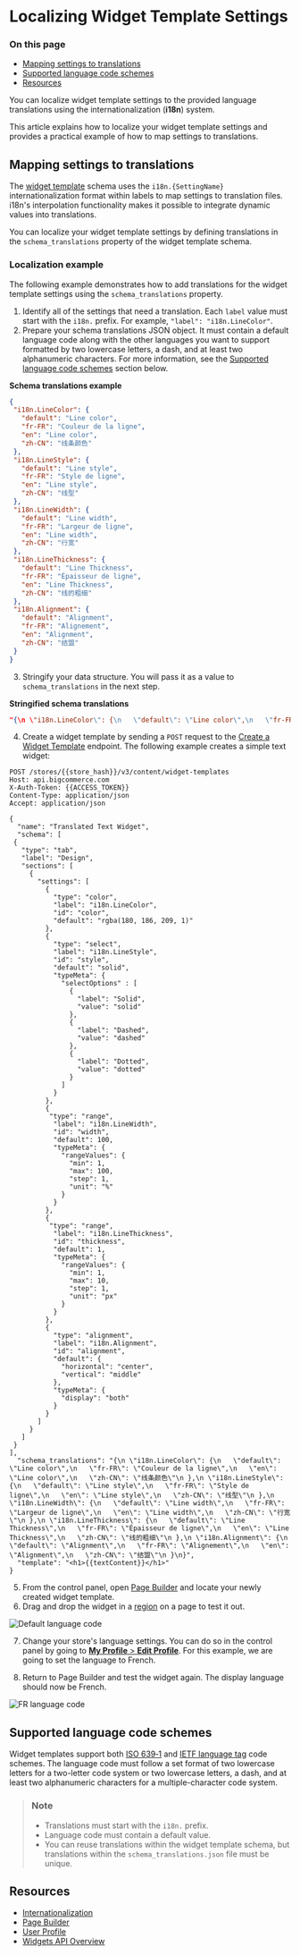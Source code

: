 # Localizing Widget Template Settings

<div class="otp" id="no-index">

### On this page

- [Mapping settings to translations](#mapping-settings-to-translations)
- [Supported language code schemes](#supported-language-code-schemes)
- [Resources](#resources)
  
</div>

You can localize widget template settings to the provided language translations using the internationalization (**i18n**) system.

This article explains how to localize your widget template settings and provides a practical example of how to map settings to translations. 

## Mapping settings to translations

The [widget template](https://developer.bigcommerce.com/api-reference/store-management/widgets/widget-template/getwidgettemplates) schema uses the `i18n.{SettingName}` internationalization format within labels to map settings to translation files. i18n's interpolation functionality makes it possible to integrate dynamic values into translations.

You can localize your widget template settings by defining translations in the `schema_translations` property of the widget template schema. 

### Localization example

The following example demonstrates how to add translations for the widget template settings using the `schema_translations` property. 

1. Identify all of the settings that need a translation. Each `label` value must start with the `i18n.` prefix. For example, `"label": "i18n.LineColor"`.
2. Prepare your schema translations JSON object. It must contain a default language code along with the other languages you want to support formatted by two lowercase letters, a dash, and at least two alphanumeric characters. For more information, see the [Supported language code schemes](#supported-language-code-schemes) section below.

**Schema translations example**

```json
{
 "i18n.LineColor": {
   "default": "Line color",
   "fr-FR": "Couleur de la ligne",
   "en": "Line color",
   "zh-CN": "线条颜色"
 },
 "i18n.LineStyle": {
   "default": "Line style",
   "fr-FR": "Style de ligne",
   "en": "Line style",
   "zh-CN": "线型"
 },
 "i18n.LineWidth": {
   "default": "Line width",
   "fr-FR": "Largeur de ligne",
   "en": "Line width",
   "zh-CN": "行宽"
 },
 "i18n.LineThickness": {
   "default": "Line Thickness",
   "fr-FR": "Épaisseur de ligne",
   "en": "Line Thickness",
   "zh-CN": "线的粗细"
 },
 "i18n.Alignment": {
   "default": "Alignment",
   "fr-FR": "Alignement",
   "en": "Alignment",
   "zh-CN": "结盟"
 }
}
```

3. Stringify your data structure. You will pass it as a value to `schema_translations` in the next step.

**Stringified schema translations**

```json
"{\n \"i18n.LineColor\": {\n   \"default\": \"Line color\",\n   \"fr-FR\": \"Couleur de la ligne\",\n   \"en\": \"Line color\",\n   \"zh-CN\": \"线条颜色\"\n },\n \"i18n.LineStyle\": {\n   \"default\": \"Line style\",\n   \"fr-FR\": \"Style de ligne\",\n   \"en\": \"Line style\",\n   \"zh-CN\": \"线型\"\n },\n \"i18n.LineWidth\": {\n   \"default\": \"Line width\",\n   \"fr-FR\": \"Largeur de ligne\",\n   \"en\": \"Line width\",\n   \"zh-CN\": \"行宽\"\n },\n \"i18n.LineThickness\": {\n   \"default\": \"Line Thickness\",\n   \"fr-FR\": \"Épaisseur de ligne\",\n   \"en\": \"Line Thickness\",\n   \"zh-CN\": \"线的粗细\"\n },\n \"i18n.Alignment\": {\n   \"default\": \"Alignment\",\n   \"fr-FR\": \"Alignement\",\n   \"en\": \"Alignment\",\n   \"zh-CN\": \"结盟\"\n }\n}"
```

4. Create a widget template by sending a `POST` request to the [Create a Widget Template](https://developer.bigcommerce.com/api-reference/store-management/widgets/widget-template/createwidgettemplate) endpoint. The following example creates a simple text widget:

```http
POST /stores/{{store_hash}}/v3/content/widget-templates
Host: api.bigcommerce.com
X-Auth-Token: {{ACCESS_TOKEN}}
Content-Type: application/json
Accept: application/json

{
  "name": "Translated Text Widget",
  "schema": [
 {
   "type": "tab",
   "label": "Design",
   "sections": [
     {
       "settings": [
         {
           "type": "color",
           "label": "i18n.LineColor",
           "id": "color",
           "default": "rgba(180, 186, 209, 1)"
         },
         {
           "type": "select",
           "label": "i18n.LineStyle",
           "id": "style",
           "default": "solid",
           "typeMeta": {
             "selectOptions" : [
               {
                 "label": "Solid",
                 "value": "solid"
               },
               {
                 "label": "Dashed",
                 "value": "dashed"
               },
               {
                 "label": "Dotted",
                 "value": "dotted"
               }
             ]
           }
         },
         {
          "type": "range",
           "label": "i18n.LineWidth",
           "id": "width",
           "default": 100,
           "typeMeta": {
             "rangeValues": {
               "min": 1,
               "max": 100,
               "step": 1,
               "unit": "%"
             }
           }
         },
         {
          "type": "range",
           "label": "i18n.LineThickness",
           "id": "thickness",
           "default": 1,
           "typeMeta": {
             "rangeValues": {
               "min": 1,
               "max": 10,
               "step": 1,
               "unit": "px"
             }
           }
         },
         {
           "type": "alignment",
           "label": "i18n.Alignment",
           "id": "alignment",
           "default": {
             "horizontal": "center",
             "vertical": "middle"
           },
           "typeMeta": {
             "display": "both"
           }
         }
       ]
     }
   ]
 }
],
  "schema_translations": "{\n \"i18n.LineColor\": {\n   \"default\": \"Line color\",\n   \"fr-FR\": \"Couleur de la ligne\",\n   \"en\": \"Line color\",\n   \"zh-CN\": \"线条颜色\"\n },\n \"i18n.LineStyle\": {\n   \"default\": \"Line style\",\n   \"fr-FR\": \"Style de ligne\",\n   \"en\": \"Line style\",\n   \"zh-CN\": \"线型\"\n },\n \"i18n.LineWidth\": {\n   \"default\": \"Line width\",\n   \"fr-FR\": \"Largeur de ligne\",\n   \"en\": \"Line width\",\n   \"zh-CN\": \"行宽\"\n },\n \"i18n.LineThickness\": {\n   \"default\": \"Line Thickness\",\n   \"fr-FR\": \"Épaisseur de ligne\",\n   \"en\": \"Line Thickness\",\n   \"zh-CN\": \"线的粗细\"\n },\n \"i18n.Alignment\": {\n   \"default\": \"Alignment\",\n   \"fr-FR\": \"Alignement\",\n   \"en\": \"Alignment\",\n   \"zh-CN\": \"结盟\"\n }\n}",
  "template": "<h1>{{textContent}}</h1>"
}
```

5. From the control panel, open [Page Builder](https://developer.bigcommerce.com/stencil-docs/page-builder/page-builder-overview) and locate your newly created widget template.
6. Drag and drop the widget in a [region](https://developer.bigcommerce.com/api-docs/store-management/widgets/overview#regions) on a page to test it out.

![Default language code](https://storage.googleapis.com/bigcommerce-production-dev-center/images/01-Localizing%20Widget%20Template%20Settings.png "Default language code")

7. Change your store's language settings. You can do so in the control panel by going to [**My Profile** > **Edit Profile**](http://login.bigcommerce.com/deep-links/user-settings/profile). For this example, we are going to set the language to French.

8. Return to Page Builder and test the widget again. The display language should now be French.

![FR language code](https://storage.googleapis.com/bigcommerce-production-dev-center/images/03-Localizing%20Widget%20Template%20Settings.png "FR language code")

## Supported language code schemes 

Widget templates support both [ISO 639‑1](https://en.wikipedia.org/wiki/ISO_639-1) and [IETF language tag](https://en.wikipedia.org/wiki/IETF_language_tag) code schemes. The language code must follow a set format of two lowercase letters for a two-letter code system or two lowercase letters, a dash, and at least two alphanumeric characters for a multiple-character code system.

<div class="HubBlock--callout">
<div class="CalloutBlock--info">
<div class="HubBlock-content">

> ### Note
> * Translations must start with the `i18n.` prefix.
> * Language code must contain a default value.
> * You can reuse translations within the widget template schema, but translations within the `schema_translations.json` file must be unique.

</div>
</div>
</div>

## Resources

- [Internationalization](https://developer.mozilla.org/en-US/docs/Mozilla/Add-ons/WebExtensions/Internationalization)
- [Page Builder](https://support.bigcommerce.com/s/article/Page-Builder?language=en_US)
- [User Profile](https://support.bigcommerce.com/s/article/User-Profile?language=en_US)
- [Widgets API Overview](https://developer.bigcommerce.com/api-docs/store-management/widgets/overview)
